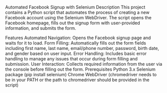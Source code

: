 Automated Facebook Signup with Selenium
Description
This project contains a Python script that automates the process of creating a new Facebook account using the Selenium WebDriver. The script opens the Facebook homepage, fills out the signup form with user-provided information, and submits the form.

Features
Automated Navigation: Opens the Facebook signup page and waits for it to load.
Form Filling: Automatically fills out the form fields including first name, last name, email/phone number, password, birth date, and gender based on user input.
Error Handling: Includes basic error handling to manage any issues that occur during form filling and submission.
User Interaction: Collects required information from the user via the console before filling out the form.
Prerequisites
Python 3.x
Selenium package (pip install selenium)
Chrome WebDriver (chromedriver needs to be in your PATH or the path to chromedriver should be provided in the script)
